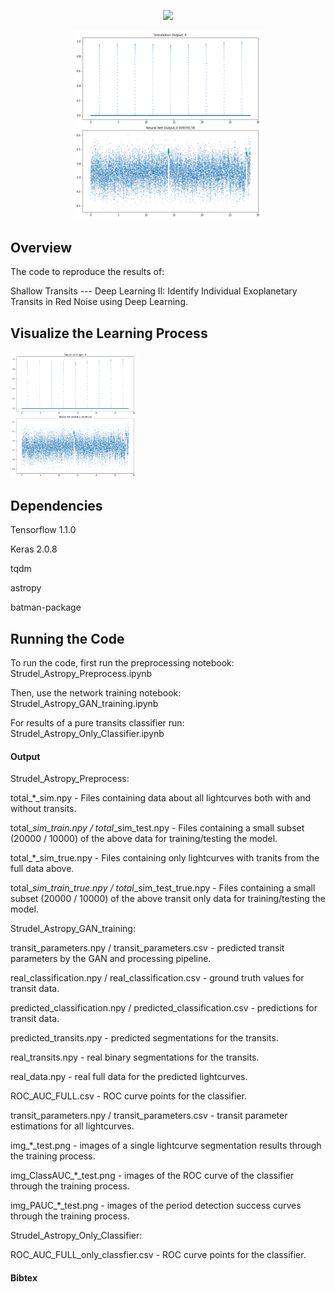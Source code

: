 <p align="center"><img width=12.5% src="LOGO"></p>
<p align="center"><img width=60% src="training_progress.gif"></p>


## Overview

The code to reproduce the results of:

Shallow Transits --- Deep Learning II: Identify Individual Exoplanetary Transits in Red Noise using Deep Learning.

## Visualize the Learning Process
<img src="training_progress.gif" width=40%>

<br>


## Dependencies
Tensorflow 1.1.0

Keras 2.0.8

tqdm

astropy

batman-package

## Running the Code
To run the code, first run the preprocessing notebook: Strudel_Astropy_Preprocess.ipynb

Then, use the network training notebook: Strudel_Astropy_GAN_training.ipynb

For results of a pure transits classifier run: Strudel_Astropy_Only_Classifier.ipynb 

#### Output
Strudel_Astropy_Preprocess: 

total_*_sim.npy - Files containing data about all lightcurves both with and without transits.

total_*_sim_train.npy / total_*_sim_test.npy - Files containing a small subset (20000 / 10000) of the above data for training/testing the model.

total_*_sim_true.npy - Files containing only lightcurves with tranits from the full data above.

total_*_sim_train_true.npy / total_*_sim_test_true.npy - Files containing a small subset (20000 / 10000) of the above transit only data for training/testing the model.



Strudel_Astropy_GAN_training:

transit_parameters.npy / transit_parameters.csv - predicted transit parameters by the GAN and processing pipeline.

real_classification.npy / real_classification.csv - ground truth values for transit data.

predicted_classification.npy / predicted_classification.csv - predictions for transit data.

predicted_transits.npy - predicted segmentations for the transits.

real_transits.npy - real binary segmentations for the transits.

real_data.npy - real full data for the predicted lightcurves.

ROC_AUC_FULL.csv - ROC curve points for the classifier.

transit_parameters.npy / transit_parameters.csv - transit parameter estimations for all lightcurves.

img_*_test.png - images of a single lightcurve segmentation results through the training process.

img_ClassAUC_*_test.png - images of the ROC curve of the classifier through the training process.

img_PAUC_*_test.png - images of the period detection success curves through the training process.


Strudel_Astropy_Only_Classifier:

ROC_AUC_FULL_only_classfier.csv - ROC curve points for the classifier.
#### Bibtex
